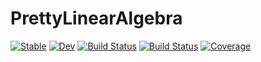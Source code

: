 # PrettyLinearAlgebra

[![Stable](https://img.shields.io/badge/docs-stable-blue.svg)](https://RyanVidegar-Laird.github.io/PrettyLinearAlgebra.jl/stable)
[![Dev](https://img.shields.io/badge/docs-dev-blue.svg)](https://RyanVidegar-Laird.github.io/PrettyLinearAlgebra.jl/dev)
[![Build Status](https://github.com/RyanVidegar-Laird/PrettyLinearAlgebra.jl/workflows/CI/badge.svg)](https://github.com/RyanVidegar-Laird/PrettyLinearAlgebra.jl/actions)
[![Build Status](https://travis-ci.com/RyanVidegar-Laird/PrettyLinearAlgebra.jl.svg?branch=main)](https://travis-ci.com/RyanVidegar-Laird/PrettyLinearAlgebra.jl)
[![Coverage](https://codecov.io/gh/RyanVidegar-Laird/PrettyLinearAlgebra.jl/branch/main/graph/badge.svg)](https://codecov.io/gh/RyanVidegar-Laird/PrettyLinearAlgebra.jl)
